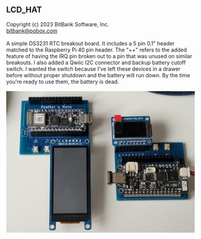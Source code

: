 LCD_HAT<br>
-----------------------------------
Copyright (c) 2023 BitBank Software, Inc.<br>
bitbank@pobox.com<br>
<br>
A simple DS3231 RTC breakout board. It includes a 5 pin 0.1" header matched to the Raspberry Pi 40 pin header. The "++" refers to the added feature of having the IRQ pin broken out to a pin that was unused on similar breakouts. I also added a Qwiic I2C connector and backup battery cutoff switch. I wanted the switch because I've left these devices in a drawer before without proper shutdown and the battery will run down. By the time you're ready to use them, the battery is dead. 
<br>
<br>
![LCD_HAT](/LCD_HAT/demo.jpg?raw=true "LCD_HAT")
<br>
